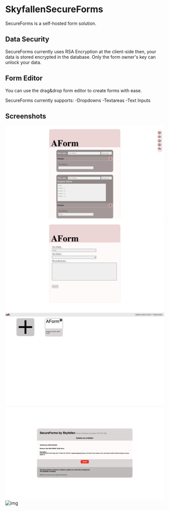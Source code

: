 # SkyfallenSecureForms

SecureForms is a self-hosted form solution.

## Data Security

SecureForms currently uses RSA Encryption at the client-side then, your data is stored encrypted in the database.
Only the form owner's key can unlock your data.

## Form Editor

You can use the drag&drop form editor to create forms with ease.

SecureForms currently supports:
-Dropdowns
-Textareas
-Text Inputs

## Screenshots
![img](https://github.com/yigitkeremoktay/ProjectScreenshots/blob/master/SecureForms/Screen%20Shot%202020-12-26%20at%2015.06.00.png?raw=true)
![img](https://github.com/yigitkeremoktay/ProjectScreenshots/blob/master/SecureForms/Screen%20Shot%202020-12-26%20at%2015.06.16.png?raw=true)
![img](https://github.com/yigitkeremoktay/ProjectScreenshots/blob/master/SecureForms/Screen%20Shot%202020-12-26%20at%2015.06.32.png?raw=true)
![img](https://github.com/yigitkeremoktay/ProjectScreenshots/blob/master/SecureForms/Screen%20Shot%202020-12-26%20at%2015.06.51.png?raw=true)
![img](https://github.com/yigitkeremoktay/ProjectScreenshots/blob/master/SecureForms/Screen%20Shot%202020-12-26%20at%2015.07.34.png?raw=true)
